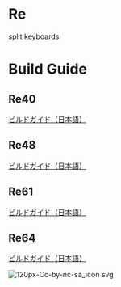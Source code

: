 # Re
split keyboards
# Build Guide
## Re40
[ビルドガイド（日本語）]()
## Re48
[ビルドガイド（日本語）]()
## Re61
[ビルドガイド（日本語）]()
## Re64
[ビルドガイド（日本語）]()

![120px-Cc-by-nc-sa_icon svg](https://user-images.githubusercontent.com/58157342/87903527-24883480-ca97-11ea-86a5-e6abcf258247.png)
